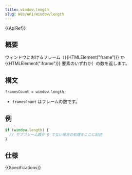 ```yaml
---
title: window.length
slug: Web/API/Window/length
---
```


{{ApiRef}}

## 概要

ウィンドウにおけるフレーム（{{HTMLElement("frame")}} か {{HTMLElement("iframe")}} 要素のいずれか）の数を返します。

## 構文

```
framesCount = window.length;
```

- `framesCount` はフレームの数です。

## 例

```js
if (window.length) {
  // サブフレーム数が 0 でない場合の処理をここに記述
}
```

## 仕様

{{Specifications}}

